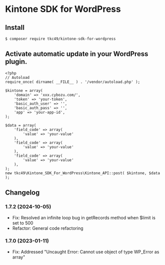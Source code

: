 # Kintone SDK for WordPress

## Install

```
$ composer require tkc49/kintone-sdk-for-wordpress
```

## Activate automatic update in your WordPress plugin.

```
<?php
// Autoload
require_once( dirname( __FILE__ ) . '/vendor/autoload.php' );

$kintone = array(
    'domain' => 'xxx.cybozu.com/',
    'token' => 'your-token',
    'basic_auth_user' => '',
    'basic_auth_pass' => '',
    'app' => 'your-app-id',
);

$data = array(
    'field_code' => array(
        'value' => 'your-value'
    ),
    'field_code' => array(
        'value' => 'your-value'
    ),
    'field_code' => array(
        'value' => 'your-value'
    ),
);
new tkc49\Kintone_SDK_For_WordPress\Kintone_API::post( $kintone, $data );
```

## Changelog

### 1.7.2 (2024-10-05)

- Fix: Resolved an infinite loop bug in getRecords method when $limit is set to 500
- Refactor: General code refactoring

### 1.7.0 (2023-01-11)

- Fix: Addressed "Uncaught Error: Cannot use object of type WP_Error as array"
